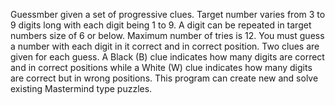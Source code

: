 Guessmber given a set of progressive clues. Target number varies from 3 to 9
digits long with each digit being 1 to 9. A digit can be repeated in target
numbers size of 6 or below. Maximum number of tries is 12. You must guess a
number with each digit in it correct and in correct position. Two clues are
given for each guess. A Black (B) clue indicates how many digits are correct and
in correct positions while a White (W) clue indicates how many digits are
correct but in wrong positions. This program can create new and solve existing
Mastermind type puzzles.